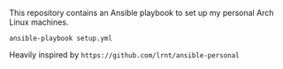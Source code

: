 This repository contains an Ansible playbook to set up my personal Arch Linux
machines.

```
ansible-playbook setup.yml
```

Heavily inspired by
`https://github.com/lrnt/ansible-personal`

